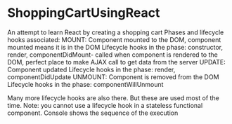 # ShoppingCartUsingReact

An attempt to learn React by creating a shopping cart
Phases and lifecycle hooks associated:
MOUNT: Component mounted to the DOM, component mounted means it is in the DOM
Lifecycle hooks in the phase: constructor, render, componentDidMount- called when component is rendered to the DOM, perfect place to make AJAX call to get data from the server
UPDATE: Component updated
Lifecycle hooks in the phase: render, componentDidUpdate
UNMOUNT: Component is removed from the DOM
Lifecycle hooks in the phase: componentWillUnmount

Many more lifecycle hooks are also there. But these are used most of the time.
Note: you cannot use a lifecycle hook in a stateless functional component.
Console shows the sequence of the execution
